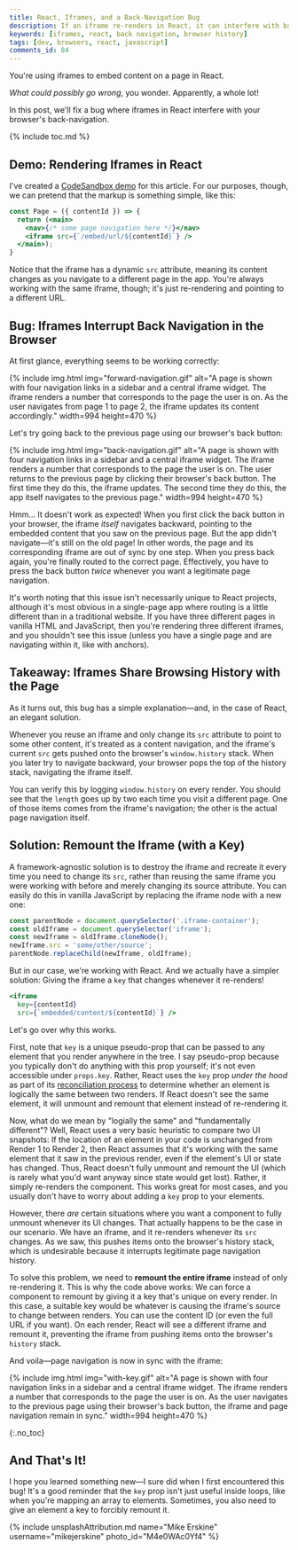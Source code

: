 ```yaml
---
title: React, Iframes, and a Back-Navigation Bug
description: If an iframe re-renders in React, it can interfere with back navigation in your browser. You can fix this by unmounting the iframe.
keywords: [iframes, react, back navigation, browser history]
tags: [dev, browsers, react, javascript]
comments_id: 84
---
```


You're using iframes to embed content on a page in React.

*What could possibly go wrong*, you wonder. Apparently, a whole lot!

In this post, we'll fix a bug where iframes in React interfere with your browser's back-navigation.

{% include toc.md %}

## Demo: Rendering Iframes in React

I've created a [CodeSandbox demo](https://n3v8m.csb.app/) for this article. For our purposes, though, we can pretend that the markup is something simple, like this:

```jsx
const Page = ({ contentId }) => {
  return (<main>
    <nav>{/* some page navigation here */}</nav>
    <iframe src={`/embed/url/${contentId}`} />
  </main>);
}
```

Notice that the iframe has a dynamic `src` attribute, meaning its content changes as you navigate to a different page in the app. You're always working with the same iframe, though; it's just re-rendering and pointing to a different URL.

## Bug: Iframes Interrupt Back Navigation in the Browser

At first glance, everything seems to be working correctly:

{% include img.html img="forward-navigation.gif" alt="A page is shown with four navigation links in a sidebar and a central iframe widget. The iframe renders a number that corresponds to the page the user is on. As the user navigates from page 1 to page 2, the iframe updates its content accordingly." width=994 height=470 %}

Let's try going back to the previous page using our browser's back button:

{% include img.html img="back-navigation.gif" alt="A page is shown with four navigation links in a sidebar and a central iframe widget. The iframe renders a number that corresponds to the page the user is on. The user returns to the previous page by clicking their browser's back button. The first time they do this, the iframe updates. The second time they do this, the app itself navigates to the previous page." width=994 height=470 %}

Hmm... It doesn't work as expected! When you first click the back button in your browser, the iframe *itself* navigates backward, pointing to the embedded content that you saw on the previous page. But the app didn't navigate—it's still on the old page! In other words, the page and its corresponding iframe are out of sync by one step. When you press back again, you're finally routed to the correct page. Effectively, you have to press the back button *twice* whenever you want a legitimate page navigation.

It's worth noting that this issue isn't necessarily unique to React projects, although it's most obvious in a single-page app where routing is a little different than in a traditional website. If you have three different pages in vanilla HTML and JavaScript, then you're rendering three different iframes, and you shouldn't see this issue (unless you have a single page and are navigating within it, like with anchors).

## Takeaway: Iframes Share Browsing History with the Page

As it turns out, this bug has a simple explanation—and, in the case of React, an elegant solution.

Whenever you reuse an iframe and only change its `src` attribute to point to some other content, it's treated as a content navigation, and the iframe's current `src` gets pushed onto the browser's `window.history` stack. When you later try to navigate backward, your browser pops the top of the history stack, navigating the iframe itself.

You can verify this by logging `window.history` on every render. You should see that the `length` goes up by two each time you visit a different page. One of those items comes from the iframe's navigation; the other is the actual page navigation itself.

## Solution: Remount the Iframe (with a Key)

A framework-agnostic solution is to destroy the iframe and recreate it every time you need to change its `src`, rather than reusing the same iframe you were working with before and merely changing its source attribute. You can easily do this in vanilla JavaScript by replacing the iframe node with a new one:

```js
const parentNode = document.querySelector('.iframe-container');
const oldIframe = document.querySelector('iframe');
const newIframe = oldIframe.cloneNode();
newIframe.src = 'some/other/source';
parentNode.replaceChild(newIframe, oldIframe);
```

But in our case, we're working with React. And we actually have a simpler solution: Giving the iframe a `key` that changes whenever it re-renders!

```jsx
<iframe
  key={contentId}
  src={`embedded/content/${contentId}`} />
```

Let's go over why this works.

First, note that `key` is a unique pseudo-prop that can be passed to any element that you render anywhere in the tree. I say pseudo-prop because you typically don't do anything with this prop yourself; it's not even accessible under `props.key`. Rather, React uses the `key` prop *under the hood* as part of its [reconciliation process](https://overreacted.io/react-as-a-ui-runtime/#reconciliation) to determine whether an element is logically the same between two renders. If React doesn't see the same element, it will unmount and remount that element instead of re-rendering it.

Now, what do we mean by "logially the same" and "fundamentally different"? Well, React uses a very basic heuristic to compare two UI snapshots: If the location of an element in your code is unchanged from Render 1 to Render 2, then React assumes that it's working with the same element that it saw in the previous render, even if the element's UI or state has changed. Thus, React doesn't fully unmount and remount the UI (which is rarely what you'd want anyway since state would get lost). Rather, it simply re-renders the component. This works great for most cases, and you usually don't have to worry about adding a `key` prop to your elements.

However, there *are* certain situations where you want a component to fully unmount whenever its UI changes. That actually happens to be the case in our scenario. We have an iframe, and it re-renders whenever its `src` changes. As we saw, this pushes items onto the browser's history stack, which is undesirable because it interrupts legitimate page navigation history.

To solve this problem, we need to **remount the entire iframe** instead of only re-rendering it. This is why the code above works: We can force a component to remount by giving it a key that's unique on every render. In this case, a suitable key would be whatever is causing the iframe's source to change between renders. You can use the content ID (or even the full URL if you want). On each render, React will see a different iframe and remount it, preventing the iframe from pushing items onto the browser's `history` stack.

And voila—page navigation is now in sync with the iframe:

{% include img.html img="with-key.gif" alt="A page is shown with four navigation links in a sidebar and a central iframe widget. The iframe renders a number that corresponds to the page the user is on. As the user navigates to the previous page using their browser's back button, the iframe and page navigation remain in sync." width=994 height=470 %}

{:.no_toc}
## And That's It!

I hope you learned something new—I sure did when I first encountered this bug! It's a good reminder that the `key` prop isn't just useful inside loops, like when you're mapping an array to elements. Sometimes, you also need to give an element a key to forcibly remount it.

{% include unsplashAttribution.md name="Mike Erskine" username="mikejerskine" photo_id="M4e0WAc0Yf4" %}

